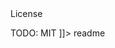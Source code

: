 <snippet>
  <content><![CDATA[
# ${1:AvatarJS}
TODO: AvatarJS project for cdn this is use for educational site
## version
TODO:0.2.0
## URL
TODO:https://github.com/IPENGR/AvatarJS.git

## License
TODO: MIT
]]></content>
  <tabTrigger>readme</tabTrigger>
</snippet>